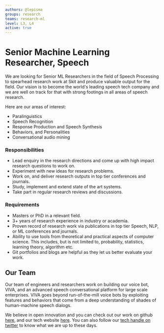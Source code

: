 ```yaml
---
authors: @lepisma
groups: research
teams: research-ml
level: L3, L4
active: true
---
```


# Senior Machine Learning Researcher, Speech

We are looking for Senior ML Researchers in the field of Speech Processing to
spearhead research work at Skit and produce valuable output for the field. Our
vision is to become the world's leading speech tech company and we are well on
track for that with strong footings in all areas of speech research.

Here are our areas of interest:

+ Paralinguistics
+ Speech Recognition
+ Response Production and Speech Synthesis
+ Behaviors, and Personalities
+ Conversational audio mining

### Responsibilities

+ Lead enquiry in the research directions and come up with high impact research
  questions to work on.
+ Experiment with new ideas for research problems.
+ Work on, and deliver research outputs in top tier conferences and journals.
+ Study, implement and extend state of the art systems.
+ Take part in regular research reviews and discussions.

### Requirements

+ Masters or PhD in a relevant field.
+ 3+ years of research experience in industry or academia.
+ Proven record of research work via publications in top tier Speech, NLP, or ML
  conferences and journals.
+ Ability to use tools from theoretical and practical aspects of computer
  science. This includes, but is not limited to, probability, statistics,
  learning theory, algorithm etc.
+ Git portfolios and blogs are helpful as they let us better evaluate your work.

## Our Team

Our team of engineers and researchers work on building our voice bot, VIVA, and
an advanced speech conversational platform for large scale enterprises. VIVA
goes beyond run-of-the-mill voice bots by exploiting features and behaviors that
come from a deep understanding of shades of human-machine speech dialogs.

We believe in open innovation and you can check out our work on github [here](https://github.com/skit-ai), and
our tech website [here](https://tech.skit.ai/). You can also follow our [tech handle on twitter](https://twitter.com/SkitTech/) to know
what we are up to these days.
